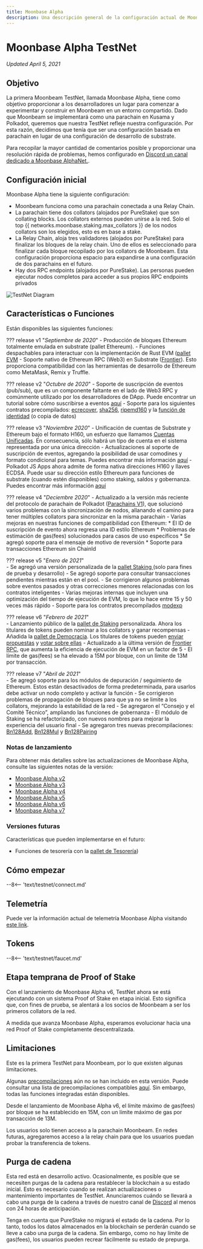```yaml
---
title: Moonbase Alpha
description: Una descripción general de la configuración actual de Moonbeam TestNet, Moonbase Alpha e información sobre cómo comenzar a construir sobre ella usando Solidity.
---
```


# Moonbase Alpha TestNet

_Updated April 5, 2021_

## Objetivo

La primera Moonbeam TestNet, llamada Moonbase Alpha, tiene como objetivo proporcionar a los desarrolladores un lugar para comenzar a experimentar y construir en Moonbeam en un entorno compartido. Dado que Moonbeam se implementará como una parachain en Kusama y Polkadot, queremos que nuestra TestNet refleje nuestra configuración. Por esta razón, decidimos que tenía que ser una configuración basada en parachain  en lugar de una configuración de desarrollo de substrate.

Para recopilar la mayor cantidad de comentarios posible y proporcionar una resolución rápida de problemas, hemos configurado en [Discord un canal dedicado a Moonbase AlphaNet.](https://discord.gg/PfpUATX).

## Configuración inicial

Moonbase Alpha tiene la siguiente configuración:

 - Moonbeam funciona como una parachain conectada a una Relay Chain.
 - La  parachain tiene dos collators (alojados por PureStake) que son collating blocks. Los collators externos pueden unirse a la red. Solo el top  {{ networks.moonbase.staking.max_collators }} de los nodos collators son los elegidos, esto es en base a stake.
 - La Relay Chain, aloja tres validadores (alojados por PureStake) para finalizar los bloques de la relay chain. Uno de ellos es seleccionado para finalizar cada bloque recopilado por los collators de Moonbeam. Esta configuración proporciona espacio para expandirse a una configuración de dos parachains en el futuro.
 - Hay dos RPC endpoints (alojados por PureStake). Las personas pueden ejecutar nodos completos para acceder a sus propios RPC endpoints privados

![TestNet Diagram](/images/testnet/Moonbase-Alpha-v7.png)

## Características o Funciones

Están disponibles las siguientes funciones:

??? release v1 "_Septiembre de 2020_"
    - Producción de bloques Ethereum totalmente emulada en substrate (pallet Ethereum).
    - Funciones despachables para interactuar con la implementación de Rust EVM ([pallet EVM](https://docs.rs/pallet-evm/2.0.1/pallet_evm/)
    - Soporte nativo de Ethereum RPC (Web3) en Substrate ([Frontier](https://github.com/paritytech/frontier)). Esto proporciona compatibilidad con las herramientas de desarrollo de Ethereum como MetaMask, Remix y Truffle.

??? release v2 "_Octubre de 2020_"
    - Soporte de suscripción de eventos (pub/sub), que es un componente faltante en el lado de Web3 RPC y comúnmente utilizado por los desarrolladores de DApp. Puede encontrar un tutorial sobre cómo suscribirse a eventos [aquí](/integrations/pubsub/)
    - Soporte para los siguientes contratos precompilados: [ecrecover](https://docs.klaytn.com/smart-contract/precompiled-contracts#address-0x-01-ecrecover-hash-v-r-s), [sha256](https://docs.klaytn.com/smart-contract/precompiled-contracts#address-0x-02-sha-256-data), [ripemd160](https://docs.klaytn.com/smart-contract/precompiled-contracts#address-0x-03-ripemd-160-data) y la [función de identidad](https://docs.klaytn.com/smart-contract/precompiled-contracts#address-0x-04-datacopy-data) (o copia de datos)

??? release v3 "_Noviembre 2020_"
    - Unificación de cuentas de Substrate y Ethereum bajo el formato H160, un esfuerzo que llamamos [Cuentas Unificadas](https://medium.com/moonbeam-network/moonbase-alpha-v3-introducing-unified-accounts-88fae3564cda). En consecuencia, sólo habrá un tipo de cuenta en el sistema representada por una única dirección
    - Actualizaciones al soporte de suscripción de eventos, agregando la posibilidad de usar comodines y formato condicional para temas. Puedes encontrar más información [aquí](https://docs.moonbeam.network/integrations/pubsub/#using-wildcards-and-conditional-formatting)
    - Polkadot JS Apps ahora admite de forma nativa direcciones H160 y llaves ECDSA. Puede usar su dirección estilo Ethereum para funciones de substrate (cuando estén disponibles) como staking, saldos y gobernanza. Puedes encontrar más información [aquí](/integrations/wallets/polkadotjs/)

??? release v4 "_Deciembre 2020_"
    - Actualizado a la versión más reciente del protocolo de parachain de Polkadot ([Parachains V1](https://w3f.github.io/parachain-implementers-guide/)), que solucionó varios problemas con la sincronización de nodos, allanando el camino para tener múltiples collators para sincronizar en la misma parachain
    - Varias mejoras en nuestras funciones de compatibilidad con Ethereum:
        * El ID de suscripción de evento ahora regresa  una ID estilo Ethereum
        * Problemas de estimación de gas(fees) solucionados para casos de uso específicos
        * Se agregó soporte para el mensaje de motivo de reversión
        * Soporte para transacciones Ethereum sin ChainId

??? release v5 "_Enero de 2021_"      
    - Se agregó una versión personalizada de la [pallet Staking ](https://wiki.polkadot.network/docs/learn-staking) (solo para fines de prueba y desarrollo)
    - Se agregó soporte para consultar transacciones pendientes mientras están en el pool.
    - Se corrigieron algunos problemas sobre eventos pasados y otras correcciones menores relacionadas con los contratos inteligentes
    - Varias mejoras internas que incluyen una optimización del tiempo de ejecución de EVM, lo que lo hace entre 15 y 50 veces más rápido
    - Soporte para los contratos precompilados [modexp](https://docs.klaytn.com/smart-contract/precompiled-contracts#address-0x05-bigmodexp-base-exp-mod)

??? release v6 "_Febrero de 2021_"      
    - Lanzamiento público de la  [pallet de Staking](https://wiki.polkadot.network/docs/learn-staking) personalizada. Ahora los titulares de tokens pueden nominar a los collators y ganar recompensas
    - Añadida la [pallet de Democracia](https://github.com/paritytech/substrate/tree/HEAD/frame/democracy). Los titulares de tokens pueden [enviar propuestas](/governance/proposals/) y [votar sobre ellas](/governance/voting/)
    - Actualizado a la última versión de [Frontier RPC](https://github.com/paritytech/frontier), que aumenta la eficiencia de ejecución de EVM en un factor de 5
    - El límite de gas(fees) se ha elevado a 15M por bloque, con un límite de 13M por transacción.

??? release v7 "_Abril de 2021_"      
    - Se agregó soporte para los módulos de depuración / seguimiento de Ethereum. Estos están desactivados de forma predeterminada, para usarlos debe activar un nodo completo y activar la función
    - Se corrigieron problemas de propagación de bloques para que ya no se limite a los collators, mejorando la estabilidad de la red
    - Se agregaron el “Consejo y el Comité Técnico”, ampliando las funciones de gobernanza
    - El módulo de Staking se ha refactorizado, con nuevos nombres para mejorar la experiencia del usuario final
    - Se agregaron tres nuevas precompilaciones: [Bn128Add](https://eips.ethereum.org/EIPS/eip-196), [Bn128Mul](https://eips.ethereum.org/EIPS/eip-196) y [Bn128Pairing](https://eips.ethereum.org/EIPS/eip-197)

### Notas de lanzamiento

Para obtener más detalles sobre las actualizaciones de Moonbase Alpha, consulte las siguientes notas de la versión:

 - [Moonbase Alpha v2](https://github.com/PureStake/moonbeam/releases/tag/v0.2.0)
 - [Moonbase Alpha v3](https://github.com/PureStake/moonbeam/releases/tag/v0.3.0)
 - [Moonbase Alpha v4](https://github.com/PureStake/moonbeam/releases/tag/v0.4.0)
 - [Moonbase Alpha v5](https://github.com/PureStake/moonbeam/releases/tag/v0.5.0)
 - [Moonbase Alpha v6](https://github.com/PureStake/moonbeam/releases/tag/v0.6.0)
 - [Moonbase Alpha v7](https://github.com/PureStake/moonbeam/releases/tag/v0.7.0)

### Versiones futuras

Características que pueden implementarse en el futuro:

 - Funciones de tesorería con la [pallet de Tesorería](https://github.com/paritytech/substrate/tree/master/frame/treasury))

## Cómo empezar

--8<-- 'text/testnet/connect.md'

## Telemetría

Puede ver la información actual de telemetría Moonbase Alpha visitando [este link](https://telemetry.polkadot.io/#list/Moonbase%20Alpha).

## Tokens

--8<-- 'text/testnet/faucet.md'

## Etapa temprana de Proof of Stake

Con el lanzamiento de Moonbase Alpha v6, TestNet ahora se está ejecutando con un sistema Proof of Stake en etapa inicial. Esto significa que, con fines de prueba, se alentará a los socios de Moonbeam a ser los primeros collators de la red.

A medida que avanza Moonbase Alpha, esperamos evolucionar hacia una red Proof of Stake completamente descentralizada.

## Limitaciones

Este es la primera TestNet para Moonbeam, por lo que existen algunas limitaciones.

Algunas [precompilaciones](https://docs.klaytn.com/smart-contract/precompiled-contracts) aún no se han incluido en esta versión. Puede consultar una lista de precompilaciones compatibles [aquí](/integrations/precompiles/). Sin embargo, todas las funciones integradas están disponibles.

Desde el lanzamiento de Moonbase Alpha v6, el límite máximo de gas(fees) por bloque se ha establecido en 15M, con un límite máximo de gas por transacción de 13M.


Los usuarios solo tienen acceso a la parachain Moonbeam. En redes futuras, agregaremos acceso a la relay chain para que los usuarios puedan probar la transferencia de tokens.

## Purga de cadena

Esta red está en desarrollo activo. Ocasionalmente, es posible que se necesiten purgas de la cadena para restablecer la blockchain a su estado inicial. Esto es necesario cuando se realizan actualizaciones o mantenimiento importantes de TestNet. Anunciaremos cuándo se llevará a cabo una purga de la cadena a través de nuestro canal de [Discord](https://discord.gg/PfpUATX) al menos con 24 horas de anticipación.

Tenga en cuenta que PureStake no migrará el estado de la cadena. Por lo tanto, todos los datos almacenados en la blockchain se perderán cuando se lleve a cabo una purga de la cadena. Sin embargo, como no hay límite de gas(fees), los usuarios pueden recrear fácilmente su estado de prepurga.


